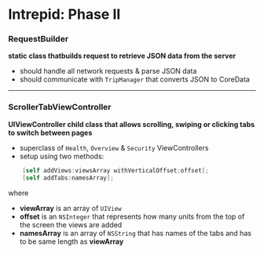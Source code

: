# Intrepid: Phase II


### RequestBuilder
**static class thatbuilds request to retrieve JSON data from the server**
- should handle all network requests & parse JSON data
- should communicate with `TripManager` that converts JSON to CoreData

___

### ScrollerTabViewController
**UIViewController child class that allows scrolling, swiping or clicking tabs to switch between pages**
- superclass of `Health`, `Overview` & `Security` ViewControllers
- setup using two methods:
```objective-c
    [self addViews:viewsArray withVerticalOffset:offset];
    [self addTabs:namesArray];
```
where 
- **viewArray** is an array of `UIView`
- **offset** is an `NSInteger` that represents how many units from the top of the screen the views are added
- **namesArray** is an array of `NSString` that has names of the tabs and has to be same length as **viewArray**
